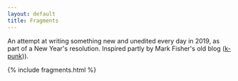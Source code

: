 ```yaml
---
layout: default
title: Fragments
---
```


An attempt at writing something new and unedited every day in 2019, as part of a New Year's resolution. Inspired partly by Mark Fisher's old blog ([k-punk](https://www.newyorker.com/books/page-turner/mark-fishers-k-punk-and-the-futures-that-have-never-arrived))).

{% include fragments.html %}
